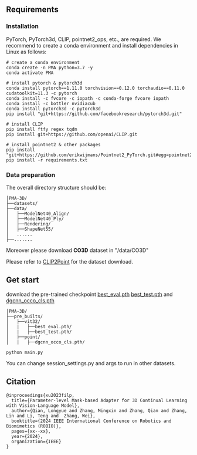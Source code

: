 ## Requirements

### Installation

PyTorch, PyTorch3d, CLIP, pointnet2_ops, etc., are required. We recommend to create a conda environment and install dependencies in Linux as follows:

```
# create a conda environment
conda create -n PMA python=3.7 -y
conda activate PMA

# install pytorch & pytorch3d
conda install pytorch==1.11.0 torchvision==0.12.0 torchaudio==0.11.0 cudatoolkit=11.3 -c pytorch
conda install -c fvcore -c iopath -c conda-forge fvcore iopath
conda install -c bottler nvidiacub
conda install pytorch3d -c pytorch3d
pip install "git+https://github.com/facebookresearch/pytorch3d.git"

# install CLIP
pip install ftfy regex tqdm
pip install git+https://github.com/openai/CLIP.git

# install pointnet2 & other packages
pip install "git+https://github.com/erikwijmans/Pointnet2_PyTorch.git#egg=pointnet2_ops&subdirectory=pointnet2_ops_lib"
pip install -r requirements.txt
```

### Data preparation

The overall directory structure should be:

```
│PMA-3D/
├──datasets/
├──data/
│   ├──ModelNet40_Align/
│   ├──ModelNet40_Ply/
│   ├──Rendering/
│   ├──ShapeNet55/
│   ......
├──.......
```

Moreover please download **CO3D** dataset in "/data/CO3D"

Please refer to [CLIP2Point](https://github.com/tyhuang0428/CLIP2Point) for the dataset download.

## Get start

download the pre-trained checkpoint [best_eval.pth](https://drive.google.com/file/d/1ZAnIANNMqRRRmaVtk8Kp93s_NkGU51zv/view?usp=sharing)  [best_test.pth](https://drive.google.com/file/d/1Jr1yXOu1yKmMs8K7XD8FnttPRHnZOZHx/view?usp=sharing) and  [dgcnn_occo_cls.pth](https://drive.google.com/file/d/1EG7zh8J_IE4rN9aNb_z7ePkAIwD9SwfB/view?usp=drive_link)

```
│PMA-3D/
├──pre_builts/
│   ├──vit32/
│   |	├──best_eval.pth/
│   |	├──best_test.pth/
│   ├──point/
│   |	├──dgcnn_occo_cls.pth/
```

```
python main.py
```

You can change session_settings.py and args to run in other datasets.


## Citation
```
@inproceedings{xu2023filp,
  title={Parameter-level Mask-based Adapter for 3D Continual Learning with Vision-Language Model},
  author={Qian, Longyue and Zhang, Mingxin and Zhang, Qian and Zhang, Lin and Li, Teng and  Zhang, Wei},
  booktitle={2024 IEEE International Conference on Robotics and Biomimetics (ROBIO)},
  pages={xx--xx},
  year={2024},
  organization={IEEE}
}
```
